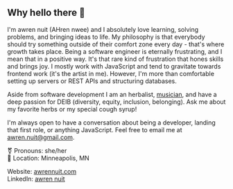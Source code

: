 ## Why hello there 👋

I'm awren nuit (AHren nwee) and I absolutely love learning, solving problems, and bringing ideas to life.  My philosophy is that everybody should try something outside of their comfort zone every day - that's where growth takes place.  Being a software engineer is eternally frustrating, and I mean that in a positive way.  It's that rare kind of frustration that hones skills and brings joy.  I mostly work with JavaScript and tend to gravitate towards frontend work (it's the artist in me). However, I'm more than comfortable setting up servers or REST APIs and structuring databases.

Aside from software development I am an herbalist, [musician](https://cavebirdrecords.bandcamp.com/), and have a deep passion for DEIB (diversity, equity, inclusion, belonging).  Ask me about my favorite herbs or my special cough syrup!

I'm always open to have a conversation about being a developer, landing that first role, or anything JavaScript. Feel free to email me at awren.nuit@gmail.com.

⚧️ Pronouns: she/her<br />
📍 Location: Minneapolis, MN

Website: [awrennuit.com](http://awrennuit.com)<br />
LinkedIn: [awren nuit](https://www.linkedin.com/in/awren-nuit/)
